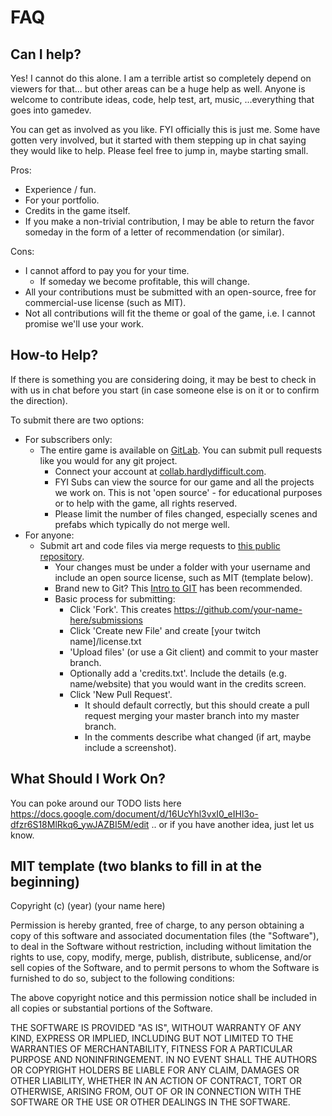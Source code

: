 # FAQ 

## Can I help?

Yes!  I cannot do this alone.  I am a terrible artist so completely depend on viewers for that... but other areas can be a huge help as well.  Anyone is welcome to contribute ideas, code, help test, art, music, ...everything that goes into gamedev.  

You can get as involved as you like.  FYI officially this is just me.  Some have gotten very involved, but it started with them stepping up in chat saying they would like to help.  Please feel free to jump in, maybe starting small.

Pros:

 - Experience / fun.
 - For your portfolio.
 - Credits in the game itself.
 - If you make a non-trivial contribution, I may be able to return the favor someday in the form of a letter of recommendation (or similar).

Cons:

 - I cannot afford to pay you for your time.  
   - If someday we become profitable, this will change.
 - All your contributions must be submitted with an open-source, free for commercial-use license (such as MIT).
 - Not all contributions will fit the theme or goal of the game, i.e. I cannot promise we'll use your work.

## How-to Help?

If there is something you are considering doing, it may be best to check in with us in chat before you start (in case someone else is on it or to confirm the direction).

To submit there are two options:

 - For subscribers only: 
   - The entire game is available on [GitLab](https://gitlab.com/HD-source/TacticalArena). You can submit pull requests like you would for any git project.
     - Connect your account at [collab.hardlydifficult.com](collab.hardlydifficult.com).
     - FYI Subs can view the source for our game and all the projects we work on. This is not 'open source' - for educational purposes or to help with the game, all rights reserved.
     - Please limit the number of files changed, especially scenes and prefabs which typically do not merge well.
 - For anyone: 
   - Submit art and code files via merge requests to [this public repository](https://github.com/hardlydifficult/Submissions).
     - Your changes must be under a folder with your username and include an open source license, such as MIT (template below).
     - Brand new to Git? This [Intro to GIT](https://www.dropbox.com/s/ducmblu3kj3b9x9/2017-04-26_23-18-26.mp4?dl=0) has been recommended.
     - Basic process for submitting:
       - Click 'Fork'.  This creates https://github.com/your-name-here/submissions
       - Click 'Create new File' and create [your twitch name]/license.txt
       - 'Upload files' (or use a Git client) and commit to your master branch.
       - Optionally add a 'credits.txt'.  Include the details (e.g. name/website) that you would want in the credits screen.
       - Click 'New Pull Request'.
         - It should default correctly, but this should create a pull request merging your master branch into my master branch.
         - In the comments describe what changed (if art, maybe include a screenshot).

## What Should I Work On?

You can poke around our TODO lists here https://docs.google.com/document/d/16UcYhl3vxI0_eIHl3o-dfzr6S18MlRkq6_ywJAZBI5M/edit .. or if you have another idea, just let us know.

## MIT template (two blanks to fill in at the beginning)

Copyright (c) (year) (your name here)

Permission is hereby granted, free of charge, to any person obtaining a copy of this software and associated documentation files (the "Software"), to deal in the Software without restriction, including without limitation the rights to use, copy, modify, merge, publish, distribute, sublicense, and/or sell copies of the Software, and to permit persons to whom the Software is furnished to do so, subject to the following conditions:

The above copyright notice and this permission notice shall be included in all copies or substantial portions of the Software.

THE SOFTWARE IS PROVIDED "AS IS", WITHOUT WARRANTY OF ANY KIND, EXPRESS OR IMPLIED, INCLUDING BUT NOT LIMITED TO THE WARRANTIES OF MERCHANTABILITY, FITNESS FOR A PARTICULAR PURPOSE AND NONINFRINGEMENT. IN NO EVENT SHALL THE AUTHORS OR COPYRIGHT HOLDERS BE LIABLE FOR ANY CLAIM, DAMAGES OR OTHER LIABILITY, WHETHER IN AN ACTION OF CONTRACT, TORT OR OTHERWISE, ARISING FROM, OUT OF OR IN CONNECTION WITH THE SOFTWARE OR THE USE OR OTHER DEALINGS IN THE SOFTWARE.